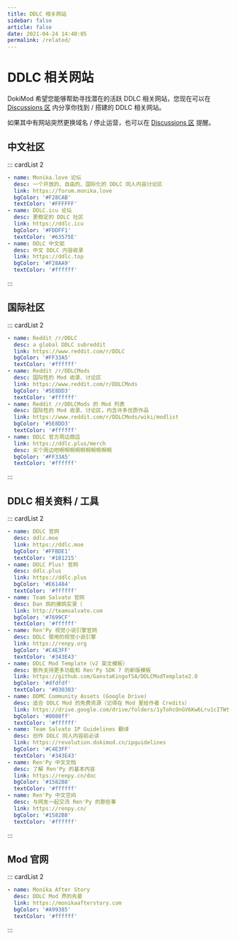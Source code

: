 ```yaml
---
title: DDLC 相关网站
sidebar: false
article: false
date: 2021-04-24 14:40:05
permalink: /related/
---
```


# DDLC 相关网站

DokiMod 希望您能够帮助寻找潜在的活跃 DDLC 相关网站，您现在可以在 [Discussions 区](https://github.com/imgradeone/revolution/discussions/categories/ddlc-%E7%9B%B8%E5%85%B3%E7%BD%91%E7%AB%99%E6%8A%95%E7%A8%BF) 内分享你找到 / 搭建的 DDLC 相关网站。

如果其中有网站突然更换域名 / 停止运营，也可以在 [Discussions 区](https://github.com/imgradeone/revolution/discussions/categories/ddlc-%E7%9B%B8%E5%85%B3%E7%BD%91%E7%AB%99%E6%8A%95%E7%A8%BF) 提醒。

## 中文社区
::: cardList 2
```yaml
- name: Monika.love 论坛
  desc: 一个开放的、自由的、国际化的 DDLC 同人内容讨论区
  link: https://forum.monika.love
  bgColor: '#F28CAB'
  textColor: '#FFFFFF'
- name: DDLC.icu 论坛
  desc: 更稳定的 DDLC 社区
  link: https://ddlc.icu
  bgColor: '#FDDFF1'
  textColor: '#63575E'
- name: DDLC 中文部
  desc: 中文 DDLC 内容收录
  link: https://ddlc.top
  bgColor: '#F28AA9'
  textColor: '#ffffff'
```
:::

## 国际社区
::: cardList 2
```yaml
- name: Reddit /r/DDLC
  desc: a global DDLC subreddit
  link: https://www.reddit.com/r/DDLC
  bgColor: '#FF33A5'
  textColor: '#ffffff'
- name: Reddit /r/DDLCMods
  desc: 国际性的 Mod 收录、讨论区
  link: https://www.reddit.com/r/DDLCMods
  bgColor: '#5E8DD3'
  textColor: '#ffffff'
- name: Reddit /r/DDLCMods 的 Mod 列表
  desc: 国际性的 Mod 收录、讨论区，内含许多优质作品
  link: https://www.reddit.com/r/DDLCMods/wiki/modlist
  bgColor: '#5E8DD3'
  textColor: '#ffffff'
- name: DDLC 官方周边商店
  link: https://ddlc.plus/merch
  desc: 买个周边吧啊啊啊啊啊啊啊啊啊啊
  bgColor: '#FF33A5'
  textColor: '#ffffff'
```
:::

## DDLC 相关资料 / 工具
::: cardList 2
```yaml
- name: DDLC 官网
  desc: ddlc.moe
  link: https://ddlc.moe
  bgColor: '#FFBDE1'
  textColor: '#181215'
- name: DDLC Plus! 官网
  desc: ddlc.plus
  link: https://ddlc.plus
  bgColor: '#E61484'
  textColor: '#ffffff'
- name: Team Salvato 官网
  desc: Dan 鸽的摸鸽实录（
  link: http://teamsalvato.com
  bgColor: '#7699CF'
  textColor: '#ffffff'
- name: Ren'Py 视觉小说引擎官网
  desc: DDLC 使用的视觉小说引擎
  link: https://renpy.org
  bgColor: '#C4E3FF'
  textColor: '#343E43'
- name: DDLC Mod Template（v2 英文模板）
  desc: 额外支持更多功能和 Ren'Py SDK 7 的新版模板
  link: https://github.com/GanstaKingofSA/DDLCModTemplate2.0
  bgColor: '#dfdfdf'
  textColor: '#030303'
- name: DDMC Community Assets (Google Drive)
  desc: 适合 DDLC Mod 的免费资源（记得在 Mod 里给作者 Credits）
  link: https://drive.google.com/drive/folders/1yTohcOnGV6Kw6Lru1cITWt-zwRoGSCm_
  bgColor: '#0080ff'
  textColor: '#ffffff'
- name: Team Salvato IP Guidelines 翻译
  desc: 创作 DDLC 同人内容前必读
  link: https://revolution.dokimod.cn/ipguidelines
  bgColor: '#C4E3FF'
  textColor: '#343E43'
- name: Ren'Py 中文文档
  desc: 了解 Ren'Py 的基本内容
  link: https://renpy.cn/doc
  bgColor: '#1582B8'
  textColor: '#ffffff'
- name: Ren'Py 中文空间
  desc: 与网友一起交流 Ren'Py 的那些事
  link: https://renpy.cn/
  bgColor: '#1582B8'
  textColor: '#ffffff'
```
:::

## Mod 官网
::: cardList 2
```yaml
- name: Monika After Story
  desc: DDLC Mod 界的先辈
  link: https://monikaafterstory.com
  bgColor: '#A99385'
  textColor: '#ffffff'
```
:::
